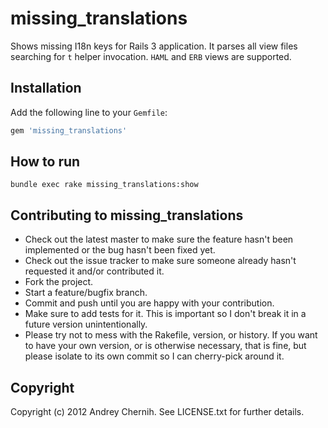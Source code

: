 # missing_translations

Shows missing I18n keys for Rails 3 application. It parses all view files searching for ```t``` helper invocation. ```HAML``` and ```ERB``` views are supported.

## Installation

Add the following line to your ```Gemfile```:

```ruby
gem 'missing_translations'
```

## How to run

```
bundle exec rake missing_translations:show
```

## Contributing to missing_translations
 
* Check out the latest master to make sure the feature hasn't been implemented or the bug hasn't been fixed yet.
* Check out the issue tracker to make sure someone already hasn't requested it and/or contributed it.
* Fork the project.
* Start a feature/bugfix branch.
* Commit and push until you are happy with your contribution.
* Make sure to add tests for it. This is important so I don't break it in a future version unintentionally.
* Please try not to mess with the Rakefile, version, or history. If you want to have your own version, or is otherwise necessary, that is fine, but please isolate to its own commit so I can cherry-pick around it.

## Copyright

Copyright (c) 2012 Andrey Chernih. See LICENSE.txt for
further details.

